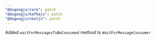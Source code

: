 ```yaml
---
"@dugongjs/core": patch
"@dugongjs/kafkajs": patch
"@dugongjs/nestjs": patch
---
```


Added `waitForMessagesToBeConsumed` method to `WaitForMessageConsumer`
